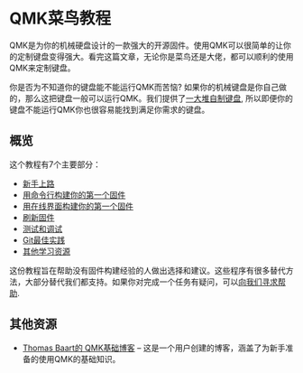 # QMK菜鸟教程

QMK是为你的机械硬盘设计的一款强大的开源固件。使用QMK可以很简单的让你的定制键盘变得强大。看完这篇文章，无论你是菜鸟还是大佬，都可以顺利的使用QMK来定制键盘。

你是否为不知道你的键盘能不能运行QMK而苦恼? 如果你的机械键盘是你自己做的，那么这把键盘一般可以运行QMK。我们提供了[一大堆自制键盘](http://qmk.fm/keyboards/), 所以即便你的键盘不能运行QMK你也很容易能找到满足你需求的键盘。

## 概览

这个教程有7个主要部分：

* [新手上路](newbs_getting_started.md)
* [用命令行构建你的第一个固件](newbs_building_firmware.md)
* [用在线界面构建你的第一个固件](newbs_building_firmware_configurator.md)
* [刷新固件](newbs_flashing.md)
* [测试和调试](newbs_testing_debugging.md)
* [Git最佳实践](newbs_best_practices.md)
* [其他学习资源](newbs_learn_more_resources.md)

这份教程旨在帮助没有固件构建经验的人做出选择和建议。这些程序有很多替代方法，大部分替代我们都支持。如果你对完成一个任务有疑问，可以[向我们寻求帮助](getting_started_getting_help.md).

## 其他资源

* [Thomas Baart的 QMK基础博客](https://thomasbaart.nl/category/mechanical-keyboards/firmware/qmk/qmk-basics/) – 这是一个用户创建的博客，涵盖了为新手准备的使用QMK的基础知识。
